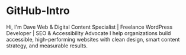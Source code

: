 # GitHub-Intro
Hi, I'm Dave  Web &amp; Digital Content Specialist | Freelance WordPress Developer | SEO &amp; Accessibility Advocate  I help organizations build accessible, high-performing websites with clean design, smart content strategy, and measurable results.
